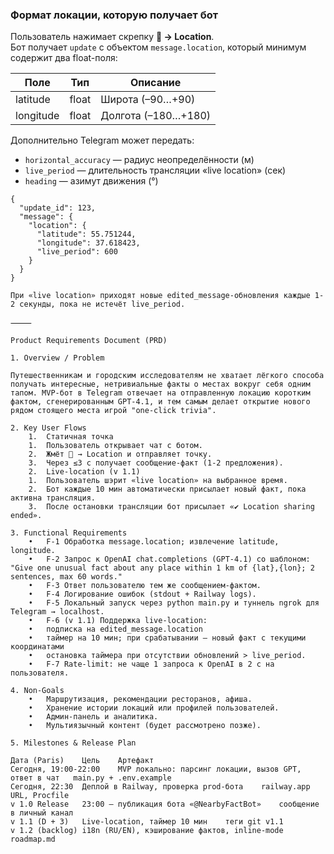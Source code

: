 ### Формат локации, которую получает бот

Пользователь нажимает скрепку **📎 → Location**.  
Бот получает `update` c объектом `message.location`, который минимум содержит два float-поля:

| Поле       | Тип   | Описание                 |
|------------|-------|--------------------------|
| latitude   | float | Широта (–90…+90)         |
| longitude  | float | Долгота (–180…+180)      |

Дополнительно Telegram может передать:

* `horizontal_accuracy` — радиус неопределённости (м)  
* `live_period` — длительность трансляции «live location» (сек)  
* `heading` — азимут движения (°)  

```jsonc
{
  "update_id": 123,
  "message": {
    "location": {
      "latitude": 55.751244,
      "longitude": 37.618423,
      "live_period": 600
    }
  }
}

При «live location» приходят новые edited_message-обновления каждые 1-2 секунды, пока не истечёт live_period.  ￼ ￼ ￼

⸻

Product Requirements Document (PRD)

1. Overview / Problem

Путешественникам и городским исследователям не хватает лёгкого способа получать интересные, нетривиальные факты о местах вокруг себя одним тапом. MVP-бот в Telegram отвечает на отправленную локацию коротким фактом, сгенерированным GPT-4.1, и тем самым делает открытие нового рядом стоящего места игрой "one-click trivia".

2. Key User Flows
	1.	Статичная точка
	1.	Пользователь открывает чат с ботом.
	2.	Жмёт 📎 → Location и отправляет точку.
	3.	Через ≤3 с получает сообщение-факт (1-2 предложения).
	2.	Live-location (v 1.1)
	1.	Пользователь шэрит «live location» на выбранное время.
	2.	Бот каждые 10 мин автоматически присылает новый факт, пока активна трансляция.
	3.	После остановки трансляции бот присылает «✔️ Location sharing ended».

3. Functional Requirements
	•	F-1 Обработка message.location; извлечение latitude, longitude.
	•	F-2 Запрос к OpenAI chat.completions (GPT-4.1) со шаблоном:
"Give one unusual fact about any place within 1 km of {lat},{lon}; 2 sentences, max 60 words."
	•	F-3 Ответ пользователю тем же сообщением-фактом.
	•	F-4 Логирование ошибок (stdout + Railway logs).
	•	F-5 Локальный запуск через python main.py и туннель ngrok для Telegram → localhost.
	•	F-6 (v 1.1) Поддержка live-location:
	•	подписка на edited_message.location
	•	таймер на 10 мин; при срабатывании — новый факт с текущими координатами
	•	остановка таймера при отсутствии обновлений > live_period.
	•	F-7 Rate-limit: не чаще 1 запроса к OpenAI в 2 с на пользователя.

4. Non-Goals
	•	Маршрутизация, рекомендации ресторанов, афиша.
	•	Хранение истории локаций или профилей пользователей.
	•	Админ-панель и аналитика.
	•	Мультиязычный контент (будет рассмотрено позже).

5. Milestones & Release Plan

Дата (Paris)	Цель	Артефакт
Сегодня, 19:00-22:00	MVP локально: парсинг локации, вызов GPT, ответ в чат	main.py + .env.example
Сегодня, 22:30	Деплой в Railway, проверка prod-бота	railway.app URL, Procfile
v 1.0 Release	23:00 — публикация бота «@NearbyFactBot»	сообщение в личный канал
v 1.1 (D + 3)	Live-location, таймер 10 мин	теги git v1.1
v 1.2 (backlog)	i18n (RU/EN), кэширование фактов, inline-mode	roadmap.md

